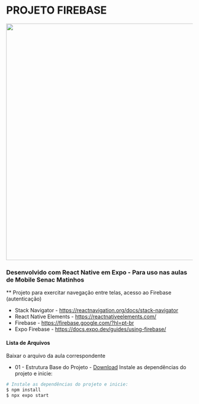 # PROJETO FIREBASE
<div align="center"><img src="..." width=640></div>

### Desenvolvido com React Native em Expo  - Para uso nas aulas de Mobile Senac Matinhos
** Projeto para exercitar navegação entre telas, acesso ao Firebase (autenticação)
* Stack Navigator - https://reactnavigation.org/docs/stack-navigator
* React Native Elements - https://reactnativeelements.com/
* Firebase - https://firebase.google.com/?hl=pt-br
* Expo Firebase - https://docs.expo.dev/guides/using-firebase/


#### Lista de Arquivos
Baixar o arquivo da aula correspondente

* 01 - Estrutura Base do Projeto - [Download](https://github.com/BrunoWuo/firebase-app/archive/refs/heads/parte01.zip)
  Instale as dependências do projeto e inicie:
```sh
# Instale as dependências do projeto e inicie:
$ npm install
$ npx expo start
```


